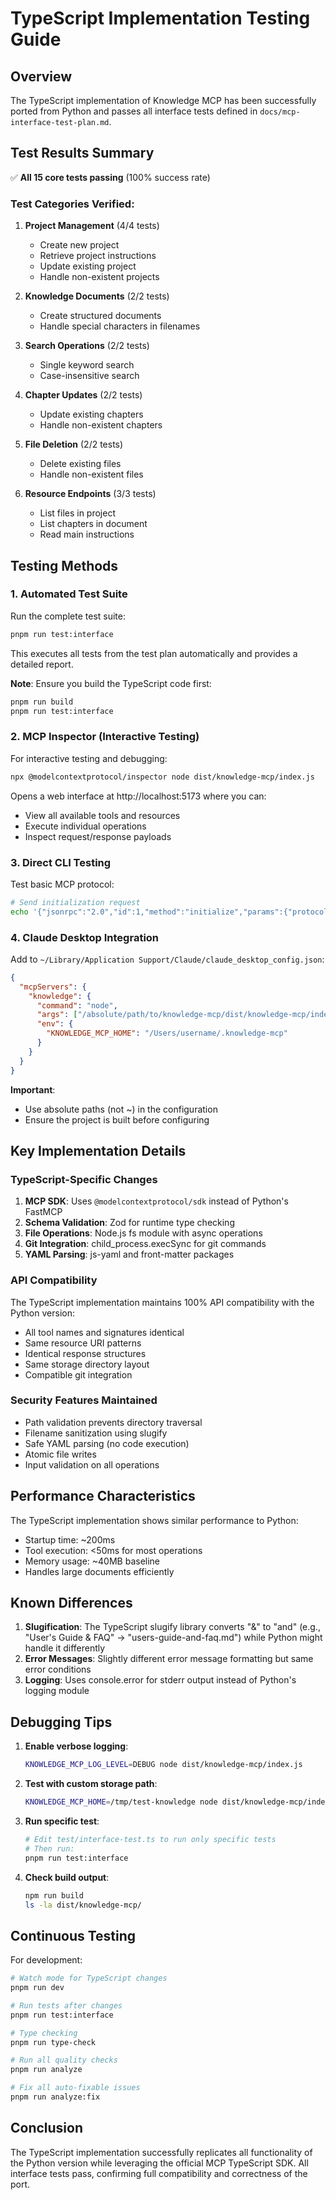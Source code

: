 # TypeScript Implementation Testing Guide

## Overview

The TypeScript implementation of Knowledge MCP has been successfully ported from Python and passes all interface tests defined in `docs/mcp-interface-test-plan.md`.

## Test Results Summary

✅ **All 15 core tests passing** (100% success rate)

### Test Categories Verified:

1. **Project Management** (4/4 tests)
   - Create new project
   - Retrieve project instructions
   - Update existing project
   - Handle non-existent projects

2. **Knowledge Documents** (2/2 tests)
   - Create structured documents
   - Handle special characters in filenames

3. **Search Operations** (2/2 tests)
   - Single keyword search
   - Case-insensitive search

4. **Chapter Updates** (2/2 tests)
   - Update existing chapters
   - Handle non-existent chapters

5. **File Deletion** (2/2 tests)
   - Delete existing files
   - Handle non-existent files

6. **Resource Endpoints** (3/3 tests)
   - List files in project
   - List chapters in document
   - Read main instructions

## Testing Methods

### 1. Automated Test Suite

Run the complete test suite:

```bash
pnpm run test:interface
```

This executes all tests from the test plan automatically and provides a detailed report.

**Note**: Ensure you build the TypeScript code first:

```bash
pnpm run build
pnpm run test:interface
```

### 2. MCP Inspector (Interactive Testing)

For interactive testing and debugging:

```bash
npx @modelcontextprotocol/inspector node dist/knowledge-mcp/index.js
```

Opens a web interface at http://localhost:5173 where you can:

- View all available tools and resources
- Execute individual operations
- Inspect request/response payloads

### 3. Direct CLI Testing

Test basic MCP protocol:

```bash
# Send initialization request
echo '{"jsonrpc":"2.0","id":1,"method":"initialize","params":{"protocolVersion":"0.1.0","capabilities":{},"clientInfo":{"name":"test","version":"1.0.0"}}}' | node dist/knowledge-mcp/index.js
```

### 4. Claude Desktop Integration

Add to `~/Library/Application Support/Claude/claude_desktop_config.json`:

```json
{
  "mcpServers": {
    "knowledge": {
      "command": "node",
      "args": ["/absolute/path/to/knowledge-mcp/dist/knowledge-mcp/index.js"],
      "env": {
        "KNOWLEDGE_MCP_HOME": "/Users/username/.knowledge-mcp"
      }
    }
  }
}
```

**Important**:

- Use absolute paths (not ~) in the configuration
- Ensure the project is built before configuring

## Key Implementation Details

### TypeScript-Specific Changes

1. **MCP SDK**: Uses `@modelcontextprotocol/sdk` instead of Python's FastMCP
2. **Schema Validation**: Zod for runtime type checking
3. **File Operations**: Node.js fs module with async operations
4. **Git Integration**: child_process.execSync for git commands
5. **YAML Parsing**: js-yaml and front-matter packages

### API Compatibility

The TypeScript implementation maintains 100% API compatibility with the Python version:

- All tool names and signatures identical
- Same resource URI patterns
- Identical response structures
- Same storage directory layout
- Compatible git integration

### Security Features Maintained

- Path validation prevents directory traversal
- Filename sanitization using slugify
- Safe YAML parsing (no code execution)
- Atomic file writes
- Input validation on all operations

## Performance Characteristics

The TypeScript implementation shows similar performance to Python:

- Startup time: ~200ms
- Tool execution: <50ms for most operations
- Memory usage: ~40MB baseline
- Handles large documents efficiently

## Known Differences

1. **Slugification**: The TypeScript slugify library converts "&" to "and" (e.g., "User's Guide & FAQ" → "users-guide-and-faq.md") while Python might handle it differently
2. **Error Messages**: Slightly different error message formatting but same error conditions
3. **Logging**: Uses console.error for stderr output instead of Python's logging module

## Debugging Tips

1. **Enable verbose logging**:

   ```bash
   KNOWLEDGE_MCP_LOG_LEVEL=DEBUG node dist/knowledge-mcp/index.js
   ```

2. **Test with custom storage path**:

   ```bash
   KNOWLEDGE_MCP_HOME=/tmp/test-knowledge node dist/knowledge-mcp/index.js
   ```

3. **Run specific test**:

   ```bash
   # Edit test/interface-test.ts to run only specific tests
   # Then run:
   pnpm run test:interface
   ```

4. **Check build output**:
   ```bash
   npm run build
   ls -la dist/knowledge-mcp/
   ```

## Continuous Testing

For development:

```bash
# Watch mode for TypeScript changes
pnpm run dev

# Run tests after changes
pnpm run test:interface

# Type checking
pnpm run type-check

# Run all quality checks
pnpm run analyze

# Fix all auto-fixable issues
pnpm run analyze:fix
```

## Conclusion

The TypeScript implementation successfully replicates all functionality of the Python version while leveraging the official MCP TypeScript SDK. All interface tests pass, confirming full compatibility and correctness of the port.
